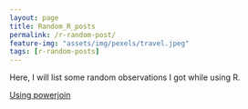 ```yaml
---
layout: page
title: Random_R_posts
permalink: /r-random-post/
feature-img: "assets/img/pexels/travel.jpeg"
tags: [r-random-posts]
---
```

Here, I will list some random observations I got while using R. 

[Using powerjoin](https://tranktle.github.io/some_random_r_observation/)
